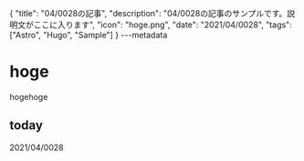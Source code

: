 {
  "title": "04/0028の記事",
  "description": "04/0028の記事のサンプルです。説明文がここに入ります",
  "icon": "hoge.png",
  "date": "2021/04/0028",
  "tags": ["Astro", "Hugo", "Sample"]
}
---metadata

# hoge
hogehoge

## today
2021/04/0028